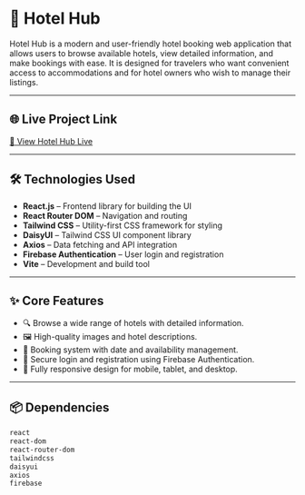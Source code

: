 # 🏨 Hotel Hub

Hotel Hub is a modern and user-friendly hotel booking web application that allows users to browse available hotels, view detailed information, and make bookings with ease. It is designed for travelers who want convenient access to accommodations and for hotel owners who wish to manage their listings.

---

## 🌐 Live Project Link  
[🔗 View Hotel Hub Live]([https://hotel-hub-client.vercel.app](https://hotelhub-be0aa.web.app/))  


---

## 🛠 Technologies Used  
- **React.js** – Frontend library for building the UI  
- **React Router DOM** – Navigation and routing  
- **Tailwind CSS** – Utility-first CSS framework for styling  
- **DaisyUI** – Tailwind CSS UI component library  
- **Axios** – Data fetching and API integration  
- **Firebase Authentication** – User login and registration  
- **Vite** – Development and build tool  

---

## ✨ Core Features  
- 🔍 Browse a wide range of hotels with detailed information.  
- 🖼 High-quality images and hotel descriptions.  
- 📅 Booking system with date and availability management.  
- 🔐 Secure login and registration using Firebase Authentication.  
- 📱 Fully responsive design for mobile, tablet, and desktop.  

---

## 📦 Dependencies  
```bash
react  
react-dom  
react-router-dom  
tailwindcss  
daisyui  
axios  
firebase  
